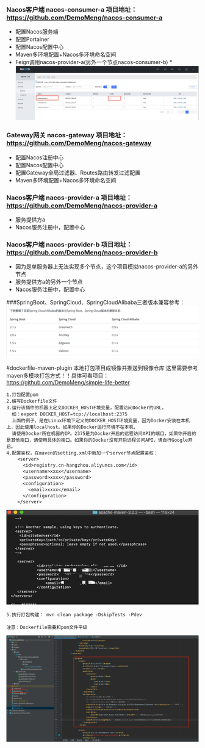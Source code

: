 ### Nacos客户端  nacos-consumer-a 项目地址： https://github.com/DemoMeng/nacos-consumer-a
- 配置Nacos服务端
- 配置Portainer
- 配置Nacos配置中心
- Maven多环境配置+Nacos多环境命名空间 
- Feign调用nacos-provider-a(另外一个节点nacos-consumer-b)
 *![负载两个节点](images/一个服务提供者（两个实例节点）.jpg)


### Gateway网关  nacos-gateway 项目地址： https://github.com/DemoMeng/nacos-gateway
- 配置Nacos注册中心
- 配置Nacos配置中心
- 配置Gateway全局过滤器、Routes路由转发过滤配置
- Maven多环境配置+Nacos多环境命名空间



### Nacos客户端 nacos-provider-a 项目地址： https://github.com/DemoMeng/nacos-provider-a
- 服务提供方a
- Nacos服务注册中，配置中心

### Nacos客户端 nacos-provider-b 项目地址： https://github.com/DemoMeng/nacos-provider-b
- 因为是单服务器上无法实现多个节点，这个项目模拟nacos-provider-a的另外节点
- 服务提供方a的另外一个节点
- Nacos服务注册中，配置中心


###SpringBoot、SpringCloud、SpringCloudAlibaba三者版本兼容参考：
![版本兼容](images/springboot-cloud-alibaba三者对应版本.jpg)


#dockerfile-maven-plugin 本地打包项目成镜像并推送到镜像仓库 这里需要参考maven多模块打包方式！！具体可看项目： https://github.com/DemoMeng/simple-life-better

    1.打包配置pom
    2.编写Dockerfile文件
    3.运行该插件的机器上定义DOCKER_HOST环境变量，配置访问Docker的URL， 
      如：export DOCKER_HOST=tcp://localhost:2375
      上面的例子，是在Linux环境下定义的DOCKER_HOST环境变量，因为Docker安装在本机上，因此使用localhost。如果你的Docker运行环境不在本机，
      请使用Docker所在机器的IP。2375是为Docker开启的远程访问API的端口，如果你开启的是其他端口，请使用具体的端口。如果你的Docker没有开启远程访问API，请自行Google开启。
    4.配置鉴权，在maven的setting.xml中新加一个server节点配置鉴权：
        <server>
          <id>registry.cn-hangzhou.aliyuncs.com</id>
          <username>xxxx</username>
          <password>xxxx</password>
          <configuration>
            <email>xxxx</email>
          </configuration>
        </server>

![img.png](images/docker打包镜像鉴权配置.png)

    5.执行打包构建： mvn clean package -DskipTests -Pdev
  
    注意：Dockerfile需要和pom文件平级

![img.png](images/docker打包整体配置.png)




 
